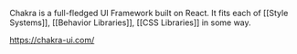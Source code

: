 Chakra is a full-fledged UI Framework built on React. It fits each of [[Style Systems]], [[Behavior Libraries]], [[CSS Libraries]] in some way.

https://chakra-ui.com/